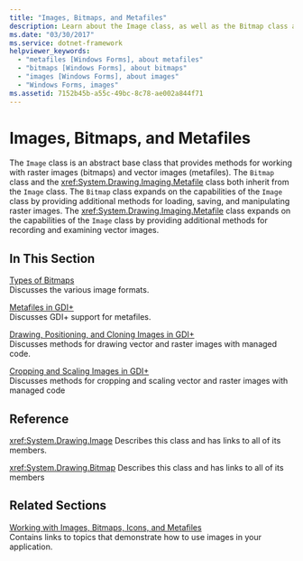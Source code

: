 ```yaml
---
title: "Images, Bitmaps, and Metafiles"
description: Learn about the Image class, as well as the Bitmap class and the System.Drawing.Imaging.Metafile class, which both inherit from the Image class.
ms.date: "03/30/2017"
ms.service: dotnet-framework
helpviewer_keywords: 
  - "metafiles [Windows Forms], about metafiles"
  - "bitmaps [Windows Forms], about bitmaps"
  - "images [Windows Forms], about images"
  - "Windows Forms, images"
ms.assetid: 7152b45b-a55c-49bc-8c78-ae002a844f71
---
```

# Images, Bitmaps, and Metafiles

The `Image` class is an abstract base class that provides methods for working with raster images (bitmaps) and vector images (metafiles). The `Bitmap` class and the <xref:System.Drawing.Imaging.Metafile> class both inherit from the `Image` class. The `Bitmap` class expands on the capabilities of the `Image` class by providing additional methods for loading, saving, and manipulating raster images. The <xref:System.Drawing.Imaging.Metafile> class expands on the capabilities of the `Image` class by providing additional methods for recording and examining vector images.

## In This Section

[Types of Bitmaps](types-of-bitmaps.md)\
Discusses the various image formats.

[Metafiles in GDI+](metafiles-in-gdi.md)\
Discusses GDI+ support for metafiles.

[Drawing, Positioning, and Cloning Images in GDI+](drawing-positioning-and-cloning-images-in-gdi.md)\
Discusses methods for drawing vector and raster images with managed code.

[Cropping and Scaling Images in GDI+](cropping-and-scaling-images-in-gdi.md)\
Discusses methods for cropping and scaling vector and raster images with managed code

## Reference

<xref:System.Drawing.Image>
Describes this class and has links to all of its members.

<xref:System.Drawing.Bitmap>
Describes this class and has links to all of its members

## Related Sections

[Working with Images, Bitmaps, Icons, and Metafiles](working-with-images-bitmaps-icons-and-metafiles.md)\
Contains links to topics that demonstrate how to use images in your application.
